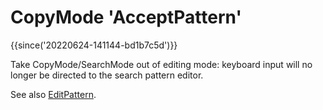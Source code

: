 # CopyMode 'AcceptPattern'

{{since('20220624-141144-bd1b7c5d')}}

Take CopyMode/SearchMode out of editing mode: keyboard input will no longer be
directed to the search pattern editor.

See also [EditPattern](EditPattern.md).

